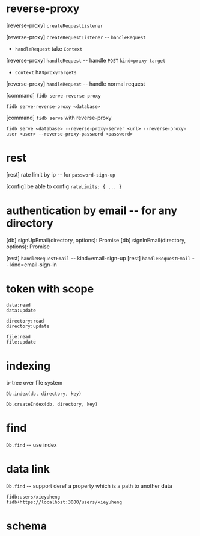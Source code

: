 # reverse-proxy

[reverse-proxy] `createRequestListener`

[reverse-proxy] `createRequestListener` -- `handleRequest`

- `handleRequest` take `Context`

[reverse-proxy] `handleRequest` -- handle `POST` `kind=proxy-target`

- `Context` has`proxyTargets`

[reverse-proxy] `handleRequest` -- handle normal request

[command] `fidb serve-reverse-proxy`

```
fidb serve-reverse-proxy <database>
```

[command] `fidb serve` with reverse-proxy

```
fidb serve <database> --reverse-proxy-server <url> --reverse-proxy-user <user> --reverse-proxy-password <password>
```

# rest

[rest] rate limit by ip -- for `password-sign-up`

[config] be able to config `rateLimits: { ... }`

# authentication by email -- for any directory

[db] signUpEmail(directory, options): Promise<void>
[db] signInEmail(directory, options): Promise<Token>

[rest] `handleRequestEmail` -- kind=email-sign-up
[rest] `handleRequestEmail` -- kind=email-sign-in

# token with scope

```
data:read
data:update

directory:read
directory:update

file:read
file:update
```

# indexing

b-tree over file system

`Db.index(db, directory, key)`

`Db.createIndex(db, directory, key)`

# find

`Db.find` -- use index

# data link

`Db.find` -- support deref a property which is a path to another data

```
fidb:users/xieyuheng
fidb+https://localhost:3000/users/xieyuheng
```

# schema
